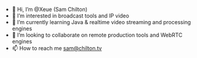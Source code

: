 - 👋 Hi, I’m @Xeue (Sam Chilton)
- 👀 I’m interested in broadcast tools and IP video
- 🌱 I’m currently learning Java & realtime video streaming and processing engines
- 💞️ I’m looking to collaborate on remote production tools and WebRTC engines
- 📫 How to reach me sam@chilton.tv

<!---
Xeue/Xeue is a ✨ special ✨ repository because its `README.md` (this file) appears on your GitHub profile.
You can click the Preview link to take a look at your changes.
--->
